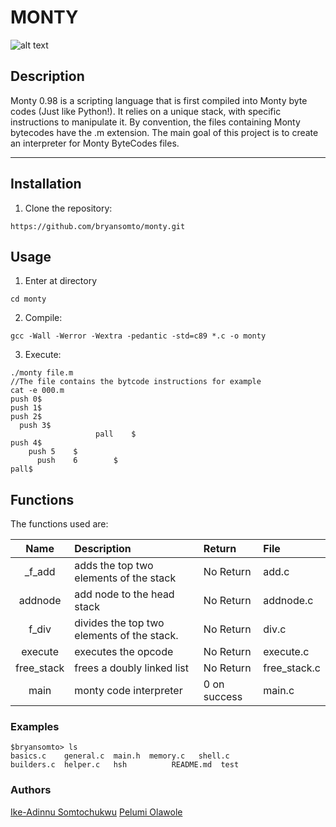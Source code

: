 # MONTY
![alt text](https://pbs.twimg.com/media/CFYYWy6UEAE9Ow-.png)

## Description

Monty 0.98 is a scripting language that is first compiled into Monty byte codes (Just like Python!). It relies on a unique stack, with specific instructions to manipulate it. By convention, the files containing Monty bytecodes have the .m extension. The main goal of this project is to create an interpreter for Monty ByteCodes files.

***

## Installation

1. Clone the repository:
```console
https://github.com/bryansomto/monty.git
```

## Usage
1. Enter at directory
```console
cd monty
```

2. Compile:
```console
gcc -Wall -Werror -Wextra -pedantic -std=c89 *.c -o monty
```

3. Execute:
```console
./monty file.m
//The file contains the bytcode instructions for example
cat -e 000.m
push 0$
push 1$
push 2$
  push 3$
                   pall    $
push 4$
    push 5    $
      push    6        $
pall$
```

## Functions

The functions used are:

|Name | Description | Return| File
|:--: | :-- | :--| :--|
|_f_add | adds the top two elements of the stack | No Return | add.c|
| addnode | add node to the head stack | No Return | addnode.c|
| f_div | divides the top two elements of the stack. | No Return | div.c|
| execute | executes the opcode | No Return | execute.c|
| free_stack | frees a doubly linked list | No Return | free_stack.c|
| main | monty code interpreter | 0 on success | main.c| 

### Examples

```console
$bryansomto> ls
basics.c    general.c  main.h  memory.c   shell.c
builders.c  helper.c   hsh          README.md  test
```

### Authors
[Ike-Adinnu Somtochukwu](https://github.com/bryansomto)
[Pelumi Olawole](https://github.com/pelumiolawole)
